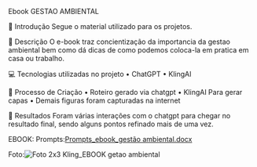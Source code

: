 Ebook GESTAO AMBIENTAL

🚀 Introdução
Segue o material utilizado para os projetos.

📒 Descrição
O e-book traz concientização da importancia da gestao ambiental bem como dá dicas de como podemos coloca-la em pratica em casa ou trabalho.

💻 Tecnologias utilizadas no projeto 
• ChatGPT 
• KlingAI

🧐 Processo de Criação
• Roteiro gerado via chatgpt 
• KlingAI Para gerar capas • Demais figuras foram capturadas na internet

🚀 Resultados Foram várias interações com o chatgpt para chegar no resultado final, sendo alguns pontos refinado mais de uma vez.

EBOOK:
Prompts:[Prompts_ebook_gestão ambiental.docx](https://github.com/user-attachments/files/18451047/Prompts_ebook_gestao.ambiental.docx)

Foto:![Foto 2x3 Kling_EBOOK getao ambiental](https://github.com/user-attachments/assets/e3239f73-886a-4baa-80c6-20cbab15739d)

